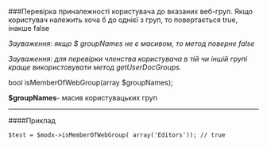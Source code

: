 ###Перевірка приналежності користувача до вказаних веб-груп. Якщо користувач належить хоча б до однієї з груп, то повертається true, інакше false

*Зауваження: якщо $ groupNames не є масивом, то метод поверне false*

*Зауваження: для перевірки членства користувача в тій чи іншій групі краще використовувати метод getUserDocGroups.*

bool isMemberOfWebGroup(array $groupNames);

**$groupNames**- масив користувацьких груп
***

####Приклад

	$test = $modx->isMemberOfWebGroup( array('Editors')); // true
